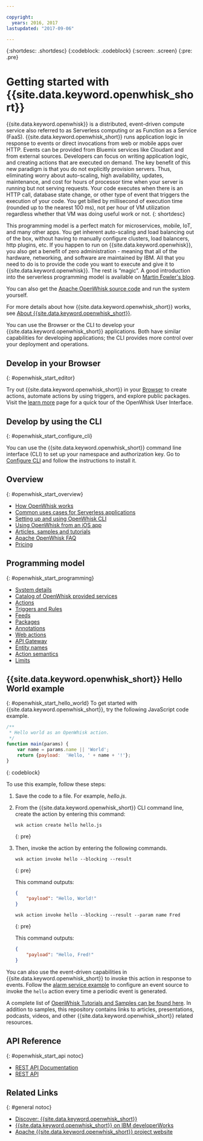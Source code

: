 ```yaml
---

copyright:
  years: 2016, 2017
lastupdated: "2017-09-06"

---
```


{:shortdesc: .shortdesc}
{:codeblock: .codeblock}
{:screen: .screen}
{:pre: .pre}

# Getting started with {{site.data.keyword.openwhisk_short}}


{{site.data.keyword.openwhisk}} is a distributed, event-driven compute service also referred to as Serverless computing or as Function as a Service (FaaS). {{site.data.keyword.openwhisk_short}} runs application logic in response to events or direct invocations from web or mobile apps over HTTP. Events can be provided from Bluemix services like Cloudant and from external sources. Developers can focus on writing application logic, and creating actions that are executed on demand.
The key benefit of this new paradigm is that you do not explicitly provision servers. Thus, eliminating worry about auto-scaling, high availability, updates, maintenance, and cost for hours of processor time when your server is running but not serving requests.
Your code executes when there is an HTTP call, database state change, or other type of event that triggers the execution of your code.
You get billed by millisecond of execution time (rounded up to the nearest 100 ms), not per hour of VM utilization regardless whether that VM was doing useful work or not.
{: shortdesc}

This programming model is a perfect match for microservices, mobile, IoT, and many other apps. You get inherent auto-scaling and load balancing out of the box, without having to manually configure clusters, load balancers, http plugins, etc. If you happen to run on {{site.data.keyword.openwhisk}}, you also get a benefit of zero administration - meaning that all of the hardware, networking, and software are maintained by IBM. All that you need to do is to provide the code you want to execute and give it to {{site.data.keyword.openwhisk}}. The rest is “magic”. A good introduction into the serverless programming model is available on [Martin Fowler's blog](https://martinfowler.com/articles/serverless.html).

You can also get the [Apache OpenWhisk source code](https://github.com/openwhisk/openwhisk) and run the system yourself.

For more details about how {{site.data.keyword.openwhisk_short}} works, see [About {{site.data.keyword.openwhisk_short}}](./openwhisk_about.html).

You can use the Browser or the CLI to develop your {{site.data.keyword.openwhisk_short}} applications.
Both have similar capabilities for developing applications; the CLI provides more control over your deployment and operations.

## Develop in your Browser
{: #openwhisk_start_editor}

Try out {{site.data.keyword.openwhisk_short}} in your [Browser](https://console.{DomainName}/openwhisk/editor) to create actions, automate actions by using triggers, and explore public packages. 
Visit the [learn more](https://console.{DomainName}/openwhisk/learn) page for a quick tour of the OpenWhisk User Interface.

## Develop by using the CLI
{: #openwhisk_start_configure_cli}

You can use the {{site.data.keyword.openwhisk_short}} command line interface (CLI) to set up your namespace and authorization key.
Go to [Configure CLI](https://console.{DomainName}/openwhisk/cli) and follow the instructions to install it.

## Overview
{: #openwhisk_start_overview}
- [How OpenWhisk works](./openwhisk_about.html)
- [Common uses cases for Serverless applications](./openwhisk_use_cases.html)
- [Setting up and using OpenWhisk CLI](./openwhisk_cli.html)
- [Using OpenWhisk from an iOS app](./openwhisk_mobile_sdk.html)
- [Articles, samples and tutorials](https://github.com/openwhisk/openwhisk-external-resources)
- [Apache OpenWhisk FAQ](http://openwhisk.org/faq)
- [Pricing](https://console.ng.bluemix.net/openwhisk/learn/pricing)

## Programming model
{: #openwhisk_start_programming}
- [System details](./openwhisk_reference.html)
- [Catalog of OpenWhisk provided services](./openwhisk_catalog.html)
- [Actions](./openwhisk_actions.html)
- [Triggers and Rules](./openwhisk_triggers_rules.html)
- [Feeds](./openwhisk_feeds.html)
- [Packages](./openwhisk_packages.html)
- [Annotations](./openwhisk_annotations.html)
- [Web actions](./openwhisk_webactions.html)
- [API Gateway](./openwhisk_apigateway.html)
- [Entity names](./openwhisk_reference.html#openwhisk_entities)
- [Action semantics](./openwhisk_reference.html#openwhisk_semantics)
- [Limits](./openwhisk_reference.html#openwhisk_syslimits)

## {{site.data.keyword.openwhisk_short}} Hello World example
{: #openwhisk_start_hello_world}
To get started with {{site.data.keyword.openwhisk_short}}, try the following JavaScript code example.

```javascript
/**
 * Hello world as an OpenWhisk action.
 */
function main(params) {
    var name = params.name || 'World';
    return {payload:  'Hello, ' + name + '!'};
}
```
{: codeblock}

To use this example, follow these steps:

1. Save the code to a file. For example, *hello.js*.

2. From the {{site.data.keyword.openwhisk_short}} CLI command line, create the action by entering this command:

    ```
    wsk action create hello hello.js
    ```
    {: pre}

3. Then, invoke the action by entering the following commands.

    ```
    wsk action invoke hello --blocking --result
    ```
    {: pre}  

    This command outputs:

    ```json
    {
        "payload": "Hello, World!"
    }
    ```
    
    ```
    wsk action invoke hello --blocking --result --param name Fred
    ```
    {: pre}  

    This command outputs:

    ```json
    {
        "payload": "Hello, Fred!"
    }
    ```

You can also use the event-driven capabilities in {{site.data.keyword.openwhisk_short}} to invoke this action in response to events. Follow the [alarm service example](./openwhisk_packages.html#openwhisk_packages_trigger) to configure an event source to invoke the `hello` action every time a periodic event is generated.

A complete list of [OpenWhisk Tutorials and Samples can be found here](https://github.com/openwhisk/openwhisk-external-resources#sample-applications). In addition to samples, this repository contains links to articles, presentations, podcasts, videos, and other {{site.data.keyword.openwhisk_short}} related resources.

## API Reference
{: #openwhisk_start_api notoc}
* [REST API Documentation](./openwhisk_reference.html#openwhisk_ref_restapi)
* [REST API](https://console.{DomainName}/apidocs/98)

## Related Links
{: #general notoc}
* [Discover: {{site.data.keyword.openwhisk_short}}](http://www.ibm.com/cloud-computing/bluemix/openwhisk/)
* [{{site.data.keyword.openwhisk_short}} on IBM developerWorks](https://developer.ibm.com/openwhisk/)
* [Apache {{site.data.keyword.openwhisk_short}} project website](http://openwhisk.org)
